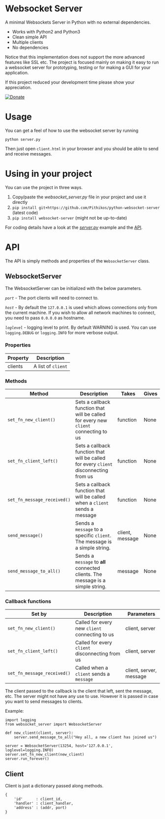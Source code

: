 Websocket Server
=======================

A minimal Websockets Server in Python with no external dependencies.

  * Works with Python2 and Python3
  * Clean simple API
  * Multiple clients
  * No dependencies

Notice that this implementation does not support the more advanced features
like SSL etc. The project is focused mainly on making it easy to run a
websocket server for prototyping, testing or for making a GUI for your application.

If this project reduced your development time please show your appreciation.

[![Donate](https://www.paypal.com/en_US/i/btn/x-click-but21.gif)](https://www.paypal.me/seferidis)


Usage
=======================
You can get a feel of how to use the websocket server by running

    python server.py

Then just open `client.html` in your browser and you should be able to send and receive messages.


Using in your project
=======================

You can use the project in three ways.

  1. Copy/paste the *websocket_server.py* file in your project and use it directly
  2. `pip install git+https://github.com/Pithikos/python-websocket-server` (latest code)
  3. `pip install websocket-server` (might not be up-to-date)

For coding details have a look at the [*server.py*](https://github.com/Pithikos/python-websocket-server/blob/master/server.py) example and the [API](https://github.com/Pithikos/python-websocket-server#api).


API
=======================

The API is simply methods and properties of the `WebsocketServer` class.

## WebsocketServer

The WebsocketServer can be initialized with the below parameters.

*`port`* - The port clients will need to connect to.

*`host`* - By default the `127.0.0.1` is used which allows connections only from the current machine. If you wish to allow all network machines to connect, you need to pass `0.0.0.0` as hostname.

*`loglevel`* - logging level to print. By default WARNING is used. You can use `logging.DEBUG` or `logging.INFO` for more verbose output.


### Properties

| Property | Description          |
|----------|----------------------|
| clients  | A list of `client`   |


### Methods

| Method                      | Description                                                                           | Takes           | Gives |
|-----------------------------|---------------------------------------------------------------------------------------|-----------------|-------|
| `set_fn_new_client()`       | Sets a callback function that will be called for every new `client` connecting to us  | function        | None  |
| `set_fn_client_left()`      | Sets a callback function that will be called for every `client` disconnecting from us | function        | None  |
| `set_fn_message_received()` | Sets a callback function that will be called when a `client` sends a message          | function        | None  |
| `send_message()`            | Sends a `message` to a specific `client`. The message is a simple string.             | client, message | None  |
| `send_message_to_all()`     | Sends a `message` to **all** connected clients. The message is a simple string.       | message         | None  |


### Callback functions

| Set by                      | Description                                       | Parameters              |
|-----------------------------|---------------------------------------------------|-------------------------|
| `set_fn_new_client()`       | Called for every new `client` connecting to us    | client, server          |
| `set_fn_client_left()`      | Called for every `client` disconnecting from us   | client, server          |
| `set_fn_message_received()` | Called when a `client` sends a `message`          | client, server, message |


The client passed to the callback is the client that left, sent the message, etc. The server might not have any use to use. However it is passed in case you want to send messages to clients.


Example:
````
import logging
from websocket_server import WebsocketServer

def new_client(client, server):
	server.send_message_to_all("Hey all, a new client has joined us")

server = WebsocketServer(13254, host='127.0.0.1', loglevel=logging.INFO)
server.set_fn_new_client(new_client)
server.run_forever()
````

## Client

Client is just a dictionary passed along methods.

````
{
	'id'      : client_id,
	'handler' : client_handler,
	'address' : (addr, port)
}
````
